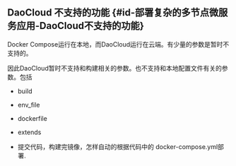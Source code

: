 ## DaoCloud 不支持的功能 {#id-部署复杂的多节点微服务应用-DaoCloud不支持的功能}

Docker Compose运行在本地，而DaoCloud运行在云端。有少量的参数是暂时不支持的。

因此DaoCloud暂时不支持和构建相关的参数。也不支持和本地配置文件有关的参数。包括

* build
* env\_file 
* dockerfile
* extends



* 提交代码，构建完镜像，怎样自动的根据代码中的 docker-compose.yml部署.





